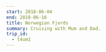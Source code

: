 ```yaml
---
start: 2018-06-04
end: 2018-06-16
title: Norwegian Fjords
summary: Cruising with Mum and Dad.
trip_id:
  - t4um1
---
```

